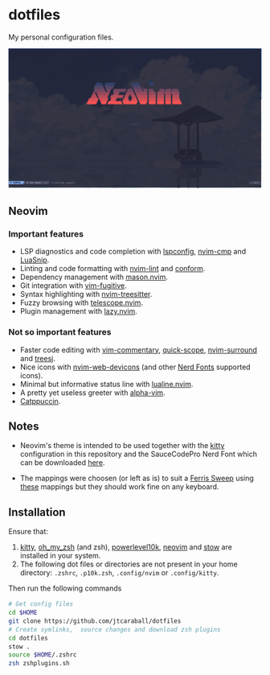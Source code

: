 # dotfiles

My personal configuration files.

![sample screenshot](screenshot.png)

## Neovim

### Important features

- LSP diagnostics and code completion with
  [lspconfig](https://github.com/neovim/nvim-lspconfig),
  [nvim-cmp](https://github.com/hrsh7th/nvim-cmp) and
  [LuaSnip](https://github.com/L3MON4D3/LuaSnip).
- Linting and code formatting with
  [nvim-lint](https://github.com/mfussenegger/nvim-lint) and
  [conform](https://github.com/stevearc/conform.nvim).
- Dependency management with
  [mason.nvim](https://github.com/williamboman/mason.nvim).
- Git integration with [vim-fugitive](https://github.com/tpope/vim-fugitive).
- Syntax highlighting with
  [nvim-treesitter](https://github.com/nvim-treesitter/nvim-treesitter).
- Fuzzy browsing with
  [telescope.nvim](https://github.com/nvim-telescope/telescope.nvim).
- Plugin management with [lazy.nvim](https://github.com/folke/lazy.nvim).

### Not so important features

- Faster code editing with
  [vim-commentary](https://github.com/tpope/vim-commentary),
  [quick-scope](https://github.com/unblevable/quick-scope),
  [nvim-surround](https://github.com/kylechui/nvim-surround) and
  [treesj](https://github.com/Wansmer/treesj).
- Nice icons with
  [nvim-web-devicons](https://github.com/nvim-tree/nvim-web-devicons) (and
  other [Nerd Fonts](https://www.nerdfonts.com/) supported icons).
- Minimal but informative status line with
  [lualine.nvim](https://github.com/nvim-lualine/lualine.nvim).
- A pretty yet useless greeter with
  [alpha-vim](https://github.com/goolord/alpha-nvim).
- [Catppuccin](https://github.com/catppuccin/nvim).

## Notes

- Neovim's theme is intended to be used together with the
  [kitty](https://sw.kovidgoyal.net/kitty/) configuration in this repository
  and the SauceCodePro Nerd Font which can be downloaded
  [here](https://www.nerdfonts.com/font-downloads).

- The mappings were choosen (or left as is) to suit a
  [Ferris Sweep](https://github.com/davidphilipbarr/Sweep) using
  [these](https://github.com/jtcaraball/qmk_firmware/blob/my-branch/keyboards/ferris/sweep/keymaps/mine/keymap.c)
  mappings but they should work fine on any keyboard.

## Installation

Ensure that:

1. [kitty](https://sw.kovidgoyal.net/kitty/),
   [oh_my_zsh](https://github.com/ohmyzsh/ohmyzsh) (and zsh),
   [powerlevel10k](https://github.com/romkatv/powerlevel10k),
   [neovim](https://github.com/neovim/neovim) and
   [stow](https://www.gnu.org/software/stow/manual/stow.html) are installed in
   your system.
2. The following dot files or directories are not present in your home
   directory: `.zshrc`, `.p10k.zsh`, `.config/nvim` or `.config/kitty`.

Then run the following commands

```bash
# Get config files
cd $HOME
git clone https://github.com/jtcaraball/dotfiles
# Create symlinks,  source changes and download zsh plugins
cd dotfiles
stow .
source $HOME/.zshrc
zsh zshplugins.sh
```
